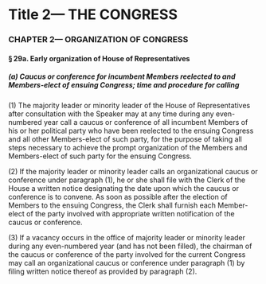 
# Title 2— THE CONGRESS
### CHAPTER 2— ORGANIZATION OF CONGRESS
#### § 29a. Early organization of House of Representatives
##### (a) Caucus or conference for incumbent Members reelected to and Members-elect of ensuing Congress; time and procedure for calling

(1) The majority leader or minority leader of the House of Representatives after consultation with the Speaker may at any time during any even-numbered year call a caucus or conference of all incumbent Members of his or her political party who have been reelected to the ensuing Congress and all other Members-elect of such party, for the purpose of taking all steps necessary to achieve the prompt organization of the Members and Members-elect of such party for the ensuing Congress.

(2) If the majority leader or minority leader calls an organizational caucus or conference under paragraph (1), he or she shall file with the Clerk of the House a written notice designating the date upon which the caucus or conference is to convene. As soon as possible after the election of Members to the ensuing Congress, the Clerk shall furnish each Member-elect of the party involved with appropriate written notification of the caucus or conference.

(3) If a vacancy occurs in the office of majority leader or minority leader during any even-numbered year (and has not been filled), the chairman of the caucus or conference of the party involved for the current Congress may call an organizational caucus or conference under paragraph (1) by filing written notice thereof as provided by paragraph (2).
